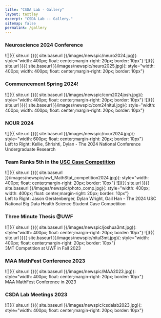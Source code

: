 ```yaml
---
title: "CSDA Lab - Gallery"
layout: textlay
excerpt: "CSDA Lab -- Gallery."
sitemap: false
permalink: /gallery
---
```


### Neuroscience 2024 Conference

![]({{ site.url }}{{ site.baseurl }}/images/newspic/neuro2024.jpg){: style="width: 400px; float: center;margin-right: 20px; border: 10px"} ![]({{ site.url }}{{ site.baseurl }}/images/newspic/neuro2025.jpg){: style="width: 400px; width: 400px; float: center;margin-right: 20px; border: 10px"} 

### Commencement Spring 2024! 
 
![]({{ site.url }}{{ site.baseurl }}/images/newspic/com2024josh.jpg){: style="width: 400px; float: center;margin-right: 20px; border: 10px"} ![]({{ site.url }}{{ site.baseurl }}/images/newspic/com24nitul.jpg){: style="width: 400px; width: 400px; float: center;margin-right: 20px; border: 10px"} 


### NCUR 2024
![]({{ site.url }}{{ site.baseurl }}/images/newspic/ncur2024.jpg){: style="width: 600px; float: center;margin-right: 20px; border: 10px"} 
<br> Left to Right: Kellie, Shrishti, Dylan - The 2024 National Conference Undergraduate Research


<!---### CFGS 2024
![]({{ site.url }}{{ site.baseurl }}/images/newspic/uwf_MathStat_competition2024.jpg){: style="width: 400px; float: center;margin-right: 20px; border: 10px"} ![]({{ site.url }}{{ site.baseurl }}/images/newspic/photo_comp.jpg){: style="width: 400px; width: 400px; float: center;margin-right: 20px; border: 10px"} <br> Left to Right: Jason Gerstenberger, Dylan Wright, Gail Han - The 2024 USC National Big Data Health Science Student Case Competition-->


### Team Ranks 5th in the [USC Case Competition](https://news.uwf.edu/uwf-team-places-in-top-5-in-national-data-science-competition/) 
![]({{ site.url }}{{ site.baseurl }}/images/newspic/uwf_MathStat_competition2024.jpg){: style="width: 400px; float: center;margin-right: 20px; border: 10px"} ![]({{ site.url }}{{ site.baseurl }}/images/newspic/photo_comp.jpg){: style="width: 400px; width: 400px; float: center;margin-right: 20px; border: 10px"} <br> Left to Right: Jason Gerstenberger, Dylan Wright, Gail Han - The 2024 USC National Big Data Health Science Student Case Competition 

### Three Minute Thesis @UWF
![]({{ site.url }}{{ site.baseurl }}/images/newspic/joshua3mt.jpg){: style="width: 400px; float: center;margin-right: 20px; border: 10px"} ![]({{ site.url }}{{ site.baseurl }}/images/newspic/nitul3mt.jpg){: style="width: 400px; float: center;margin-right: 20px; border: 10px"} <br> 3MT Competition at UWF in Fall 2023

 
### MAA MathFest Conference 2023

 ![]({{ site.url }}{{ site.baseurl }}/images/newspic/MAA2023.jpg){: style="width: 400px; float: center;margin-right: 20px; border: 10px"} <br> MAA MathFest Conference in 2023

### CSDA Lab Meetings 2023

 ![]({{ site.url }}{{ site.baseurl }}/images/newspic/csdalab2023.jpg){: style="width: 400px; float: center;margin-right: 20px; border: 10px"} 



